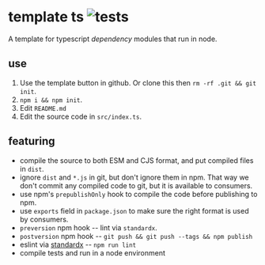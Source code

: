 # template ts ![tests](https://github.com/nichoth/template-ts/actions/workflows/nodejs.yml/badge.svg)

A template for typescript *dependency* modules that run in node.

## use

1. Use the template button in github. Or clone this then `rm -rf .git && git init`.
2. `npm i && npm init`.
3. Edit `README.md`
4. Edit the source code in `src/index.ts`.

## featuring

* compile the source to both ESM and CJS format, and put compiled files in `dist`.
* ignore `dist` and `*.js` in git, but don't ignore them in npm. That way we don't commit any compiled code to git, but it is available to consumers.
* use npm's `prepublishOnly` hook to compile the code before publishing to npm.
* use `exports` field in `package.json` to make sure the right format is used by consumers.
* `preversion` npm hook -- lint via `standardx`.
* `postversion` npm hook -- `git push && git push --tags && npm publish`
* eslint via [standardx](https://www.npmjs.com/package/standardx) -- `npm run lint`
* compile tests and run in a node environment
